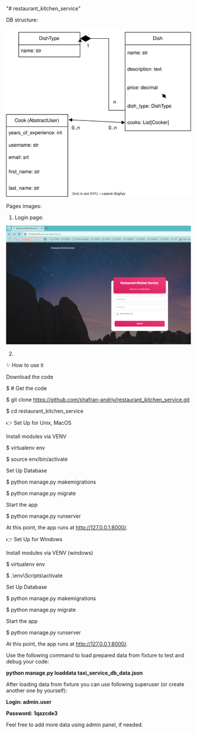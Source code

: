 "# restaurant_kitchen_service" 

DB structure:

![image](https://github.com/shafran-andriy/restaurant_kitchen_service/blob/main/docs/models.svg)

Pages images:

1. Login page:

![image](https://github.com/shafran-andriy/restaurant_kitchen_service/blob/main/photos_of_the_site/Login-page.png)

2. 
✨ How to use it

Download the code

$ # Get the code

$ git clone https://github.com/shafran-andriy/restaurant_kitchen_service.git

$ cd restaurant_kitchen_service

👉 Set Up for Unix, MacOS

Install modules via VENV

$ virtualenv env

$ source env/bin/activate

Set Up Database

$ python manage.py makemigrations

$ python manage.py migrate

Start the app

$ python manage.py runserver

At this point, the app runs at http://127.0.0.1:8000/.


👉 Set Up for Windows

Install modules via VENV (windows)

$ virtualenv env

$ .\env\Scripts\activate

Set Up Database

$ python manage.py makemigrations

$ python manage.py migrate

Start the app

$ python manage.py runserver

At this point, the app runs at http://127.0.0.1:8000/.

Use the following command to load prepared data from fixture to test and debug your code:

**python manage.py loaddata taxi_service_db_data.json**

After loading data from fixture you can use following superuser (or create another one by yourself):

**Login: admin.user**

**Password: 1qazcde3**

Feel free to add more data using admin panel, if needed.
